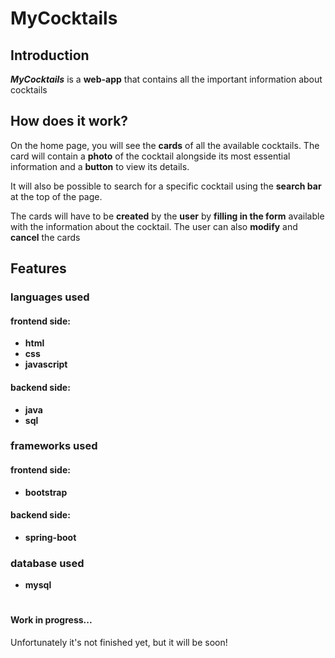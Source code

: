 
# MyCocktails

## Introduction

***MyCocktails*** is a **web-app** that contains all the important information about cocktails

## How does it work?

On the home page, you will see the **cards** of all the available cocktails. The card will contain a **photo** of the cocktail alongside its most essential information and a **button** to view its details. 

It will also be possible to search for a specific cocktail using the **search bar** at the top of the page.

The cards will have to be **created** by the **user** by **filling in the form** available with the information about the cocktail. The user can also **modify** and **cancel** the cards

## Features

### languages used

#### frontend side:
- **html**
- **css**
- **javascript**

#### backend side:
- **java**
- **sql**

### frameworks used

#### frontend side:

- **bootstrap**

#### backend side:

- **spring-boot**

### database used

- **mysql**

#

#### Work in progress...

Unfortunately it's not finished yet, but it will be soon!
